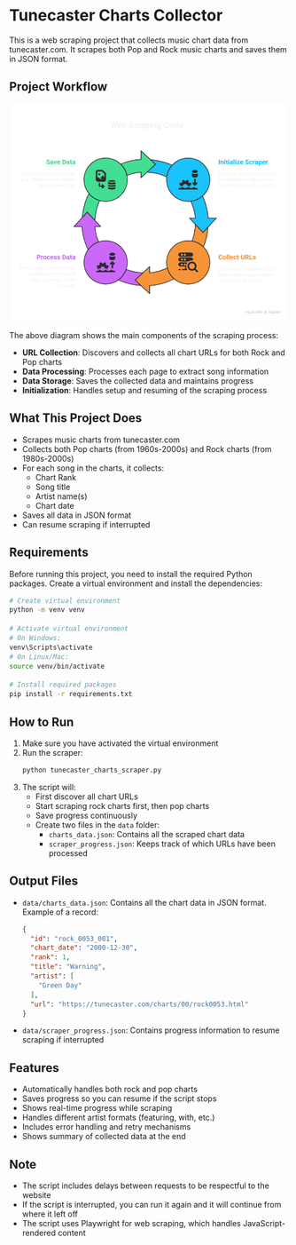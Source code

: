 # Tunecaster Charts Collector

This is a web scraping project that collects music chart data from tunecaster.com. It scrapes both Pop and Rock music charts and saves them in JSON format.

## Project Workflow

![Web Scraping Process Flow](workflow.png)

The above diagram shows the main components of the scraping process:
- **URL Collection**: Discovers and collects all chart URLs for both Rock and Pop charts
- **Data Processing**: Processes each page to extract song information
- **Data Storage**: Saves the collected data and maintains progress
- **Initialization**: Handles setup and resuming of the scraping process

## What This Project Does

- Scrapes music charts from tunecaster.com
- Collects both Pop charts (from 1960s-2000s) and Rock charts (from 1980s-2000s)
- For each song in the charts, it collects:
  - Chart Rank
  - Song title
  - Artist name(s)
  - Chart date
- Saves all data in JSON format
- Can resume scraping if interrupted

## Requirements

Before running this project, you need to install the required Python packages. Create a virtual environment and install the dependencies:

```bash
# Create virtual environment
python -m venv venv

# Activate virtual environment
# On Windows:
venv\Scripts\activate
# On Linux/Mac:
source venv/bin/activate

# Install required packages
pip install -r requirements.txt
```

## How to Run

1. Make sure you have activated the virtual environment
2. Run the scraper:
   ```bash
   python tunecaster_charts_scraper.py
   ```
3. The script will:
   - First discover all chart URLs
   - Start scraping rock charts first, then pop charts
   - Save progress continuously
   - Create two files in the `data` folder:
     - `charts_data.json`: Contains all the scraped chart data
     - `scraper_progress.json`: Keeps track of which URLs have been processed

## Output Files

- `data/charts_data.json`: Contains all the chart data in JSON format. Example of a record:
  ```json
  {
    "id": "rock_0053_001",
    "chart_date": "2000-12-30",
    "rank": 1,
    "title": "Warning",
    "artist": [
      "Green Day"
    ],
    "url": "https://tunecaster.com/charts/00/rock0053.html"
  }
  ```
- `data/scraper_progress.json`: Contains progress information to resume scraping if interrupted

## Features

- Automatically handles both rock and pop charts
- Saves progress so you can resume if the script stops
- Shows real-time progress while scraping
- Handles different artist formats (featuring, with, etc.)
- Includes error handling and retry mechanisms
- Shows summary of collected data at the end

## Note

- The script includes delays between requests to be respectful to the website
- If the script is interrupted, you can run it again and it will continue from where it left off
- The script uses Playwright for web scraping, which handles JavaScript-rendered content
